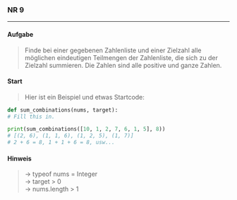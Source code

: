 ### NR 9

---

#### Aufgabe

> Finde bei einer gegebenen Zahlenliste und einer Zielzahl alle möglichen eindeutigen Teilmengen der Zahlenliste, die sich zu der Zielzahl summieren. Die Zahlen sind alle positive und ganze Zahlen.

#### Start

> Hier ist ein Beispiel und etwas Startcode:

```py
def sum_combinations(nums, target):
# Fill this in.

print(sum_combinations([10, 1, 2, 7, 6, 1, 5], 8))
# [(2, 6), (1, 1, 6), (1, 2, 5), (1, 7)]
# 2 + 6 = 8, 1 + 1 + 6 = 8, usw...
```

#### Hinweis

> -> typeof nums = Integer<br>
> -> target > 0<br>
> -> nums.length > 1<br>
